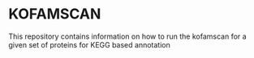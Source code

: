 # KOFAMSCAN
This repository contains information on how to run the kofamscan for a given set of proteins for KEGG based annotation

